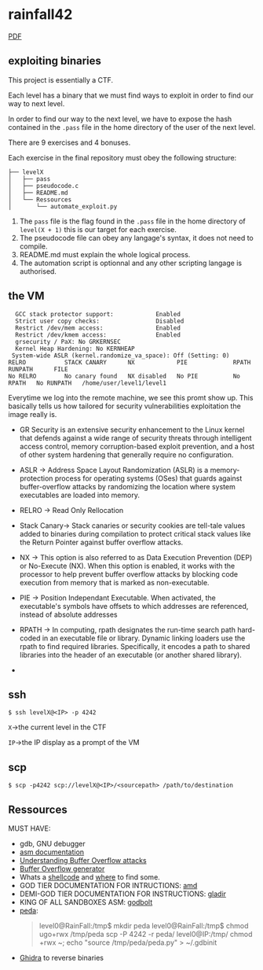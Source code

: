 # rainfall42 

[PDF](https://linx.zapashcanon.fr/wwpgbqo1.pdf)


## exploiting binaries

This project is essentially a CTF.

Each level has a binary that we must find ways to exploit in order to find our way to next level.

In order to find our way to the next level, we have to expose the hash contained in the `.pass` file in the home directory of the user of the next level.

There are 9 exercises and 4 bonuses.

Each exercise in the final repository must obey the following structure:

```shell-session
├── levelX
│   ├── pass
│   ├── pseudocode.c
│   ├── README.md
│   └── Ressources
│       └── automate_exploit.py
```

1. The `pass` file is the flag found in the `.pass` file in the home directory of `level(X + 1)` this is our target for each exercise.
2. The pseudocode file can obey any langage's syntax, it does not need to compile.
3. README.md must explain the whole logical process.
4. The automation script is optionnal and any other scripting langage is authorised.

## the VM

```shell-session
  GCC stack protector support:            Enabled
  Strict user copy checks:                Disabled
  Restrict /dev/mem access:               Enabled
  Restrict /dev/kmem access:              Enabled
  grsecurity / PaX: No GRKERNSEC
  Kernel Heap Hardening: No KERNHEAP
 System-wide ASLR (kernel.randomize_va_space): Off (Setting: 0)
RELRO           STACK CANARY      NX            PIE             RPATH      RUNPATH      FILE
No RELRO        No canary found   NX disabled   No PIE          No RPATH   No RUNPATH   /home/user/level1/level1
```

Everytime we log into the remote machine, we see this promt show up. This basically tells us how tailored for security vulnerabilities exploitation the image really is.

- GR Security is an extensive security enhancement to the Linux kernel that defends against a wide range of security threats through intelligent access control, memory corruption-based exploit prevention, and a host of other system hardening that generally require no configuration.

- ASLR -> Address Space Layout Randomization (ASLR) is a memory-protection process for operating systems (OSes) that guards against buffer-overflow attacks by randomizing the location where system executables are loaded into memory.

- RELRO -> Read Only Rellocation

- Stack Canary-> Stack canaries or security cookies are tell-tale values added to binaries during compilation to protect critical stack values like the Return Pointer against buffer overflow attacks.

- NX -> This option is also referred to as Data Execution Prevention (DEP) or No-Execute (NX). When this option is enabled, it works with the processor to help prevent buffer overflow attacks by blocking code execution from memory that is marked as non-executable.

- PIE -> Position Independant Executable. When activated, the executable's symbols have offsets to which addresses are referenced, instead of absolute addresses

- RPATH -> In computing, rpath designates the run-time search path hard-coded in an executable file or library. Dynamic linking loaders use the rpath to find required libraries. Specifically, it encodes a path to shared libraries into the header of an executable (or another shared library).

-

## ssh

```shell-session
$ ssh levelX@<IP> -p 4242
```

`X`->the current level in the CTF

`IP`->the IP display as a prompt of the VM

## scp

```shell-session
$ scp -p4242 scp://levelX@<IP>/<sourcepath> /path/to/destination
```

## Ressources

MUST HAVE:
- gdb, GNU debugger
- [asm documentation](https://beta.hackndo.com/assembly-basics/)
- [Understanding Buffer Overflow attacks](https://itandsecuritystuffs.wordpress.com/2014/03/18/understanding-buffer-overflows-attacks-part-1/)
- [Buffer Overflow generator](https://wiremask.eu/tools/buffer-overflow-pattern-generator/)
- Whats a [shellcode](https://fr.wikipedia.org/wiki/Shellcode) and [where](http://shell-storm.org/shellcode/) to find some.
- GOD TIER DOCUMENTATION FOR INTRUCTIONS: [amd](https://www.amd.com/system/files/TechDocs/24594.pdf)
- DEMI-GOD TIER DOCUMENTATION FOR INSTRUCTIONS: [gladir](https://www.gladir.com/CODER/ASM8086/)
- KING OF ALL SANDBOXES ASM: [godbolt](https://godbolt.org/)
- [peda](https://github.com/longld/peda):
  > level0@RainFall:/tmp$ mkdir peda
  > level0@RainFall:/tmp$ chmod ugo+rwx /tmp/peda
  > scp -P 4242 -r peda/ level0@IP:/tmp/
  > chmod +rwx ~; echo "source /tmp/peda/peda.py" > ~/.gdbinit
- [Ghidra](https://github.com/NationalSecurityAgency/ghidra) to reverse binaries

